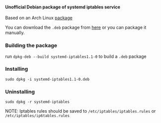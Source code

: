 #### Unofficial Debian package of systemd iptables service

Based on an Arch Linux [package](https://www.archlinux.org/packages/core/x86_64/iptables/)

You can download the `.deb` package from  [here](https://github.com/srdja/debian-systemd-iptables/releases/download/1.1.0/systemd-iptables1.1-0.deb) or you can package it manually.

### Building the package

run `dpkg-deb --build systemd-iptables1.1-0` to build a `.deb` package

### Installing

`sudo dpkg -i systemd-iptables1.1-0.deb`

### Uninstalling

`sudo dpkg -r systemd-iptables`



NOTE: Iptables rules should be saved to `/etc/iptables/iptables.rules` or `/etc/iptables/ip6tables.rules`
